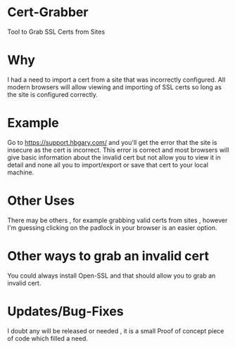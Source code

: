 # Cert-Grabber
Tool to Grab SSL Certs from Sites

# Why
I had a need to import a cert from a site that was incorrectly configured. 
All modern browsers will allow viewing and importing of SSL certs so long as the site is configured correctly. 

# Example
Go to https://support.hbgary.com/ and you'll get the error that the site is insecure as the cert is incorrect. 
This error is correct and most browsers will give basic information about the invalid cert but not allow you to view it in detail
and none all you to import/export or save that cert to your local machine.

# Other Uses 
There may be others , for example grabbing valid certs from sites , however I'm guessing clicking on the padlock in your browser is an easier option. 

# Other ways to grab an invalid cert 
You could always install Open-SSL and that should allow you to grab an invalid cert. 

# Updates/Bug-Fixes
I doubt any will be released or needed , it is a small Proof of concept piece of code which filled a need. 
